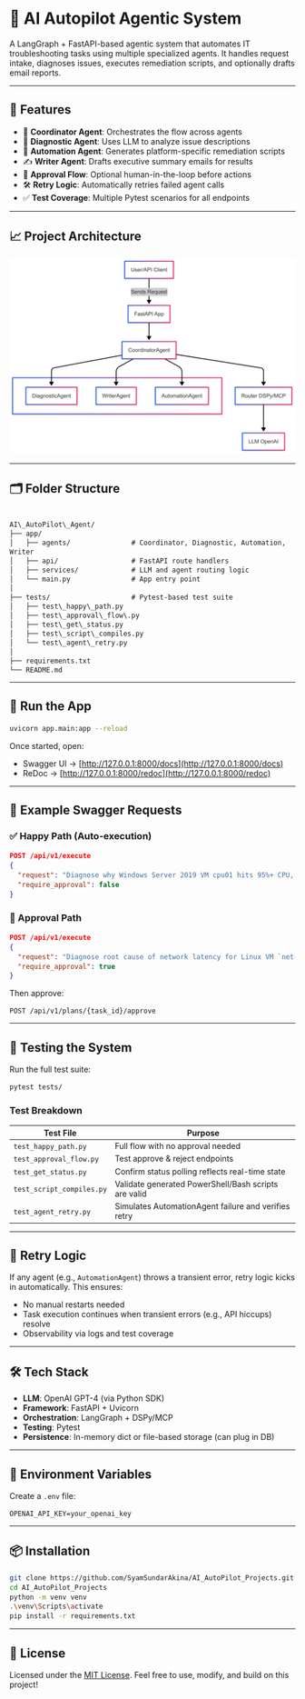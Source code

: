 
# 🤖 AI Autopilot Agentic System

A LangGraph + FastAPI-based agentic system that automates IT troubleshooting tasks using multiple specialized agents. It handles request intake, diagnoses issues, executes remediation scripts, and optionally drafts email reports.

---

## 🚀 Features

- 🔁 **Coordinator Agent**: Orchestrates the flow across agents  
- 🧠 **Diagnostic Agent**: Uses LLM to analyze issue descriptions  
- 🤖 **Automation Agent**: Generates platform-specific remediation scripts  
- ✍️ **Writer Agent**: Drafts executive summary emails for results  
- 🔐 **Approval Flow**: Optional human-in-the-loop before actions  
- 🛠️ **Retry Logic**: Automatically retries failed agent calls  
- ✅ **Test Coverage**: Multiple Pytest scenarios for all endpoints

---

## 📈 Project Architecture

<img src="Project_Architecture.png" alt="Architecture Image" width="600"/>

---

## 🗂️ Folder Structure

```

AI\_AutoPilot\_Agent/
├── app/
│   ├── agents/               # Coordinator, Diagnostic, Automation, Writer
│   ├── api/                  # FastAPI route handlers
│   ├── services/             # LLM and agent routing logic
│   └── main.py               # App entry point
│
├── tests/                    # Pytest-based test suite
│   ├── test\_happy\_path.py
│   ├── test\_approval\_flow\.py
│   ├── test\_get\_status.py
│   ├── test\_script\_compiles.py
│   └── test\_agent\_retry.py
│
├── requirements.txt
└── README.md

````

---

## 🧪 Run the App

```bash
uvicorn app.main:app --reload
````

Once started, open:

* Swagger UI → [http://127.0.0.1:8000/docs](http://127.0.0.1:8000/docs)
* ReDoc → [http://127.0.0.1:8000/redoc](http://127.0.0.1:8000/redoc)

---

## 📝 Example Swagger Requests

### ✅ Happy Path (Auto-execution)

```json
POST /api/v1/execute
{
  "request": "Diagnose why Windows Server 2019 VM cpu01 hits 95%+ CPU, generate a PowerShell script to collect perfmon logs, and draft an email to management summarizing findings.",
  "require_approval": false
}
```

### 🔐 Approval Path

```json
POST /api/v1/execute
{
  "request": "Diagnose root cause of network latency for Linux VM `net-app-01`, suggest fixes, and generate Bash script to flush firewall and renew DHCP.",
  "require_approval": true
}
```

Then approve:

```http
POST /api/v1/plans/{task_id}/approve
```

---

## 🧪 Testing the System

Run the full test suite:

```bash
pytest tests/
```

### Test Breakdown

| Test File                 | Purpose                                              |
| ------------------------- | ---------------------------------------------------- |
| `test_happy_path.py`      | Full flow with no approval needed                    |
| `test_approval_flow.py`   | Test approve & reject endpoints                      |
| `test_get_status.py`      | Confirm status polling reflects real-time state      |
| `test_script_compiles.py` | Validate generated PowerShell/Bash scripts are valid |
| `test_agent_retry.py`     | Simulates AutomationAgent failure and verifies retry |

---

## 🔁 Retry Logic

If any agent (e.g., `AutomationAgent`) throws a transient error, retry logic kicks in automatically. This ensures:

* No manual restarts needed
* Task execution continues when transient errors (e.g., API hiccups) resolve
* Observability via logs and test coverage

---

## 🛠 Tech Stack

* **LLM**: OpenAI GPT-4 (via Python SDK)
* **Framework**: FastAPI + Uvicorn
* **Orchestration**: LangGraph + DSPy/MCP
* **Testing**: Pytest
* **Persistence**: In-memory dict or file-based storage (can plug in DB)

---

## 🔐 Environment Variables

Create a `.env` file:

```
OPENAI_API_KEY=your_openai_key
```

---

## 📦 Installation

```bash
git clone https://github.com/SyamSundarAkina/AI_AutoPilot_Projects.git
cd AI_AutoPilot_Projects
python -m venv venv
.\venv\Scripts\activate
pip install -r requirements.txt
```

---

## 📄 License

Licensed under the [MIT License](LICENSE).
Feel free to use, modify, and build on this project!

```



